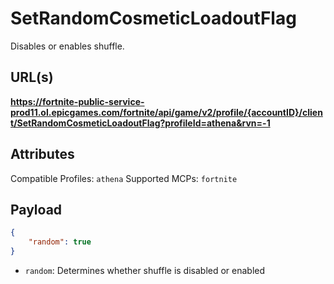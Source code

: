 # SetRandomCosmeticLoadoutFlag
Disables or enables shuffle.

## URL(s)
**https://fortnite-public-service-prod11.ol.epicgames.com/fortnite/api/game/v2/profile/{accountID}/client/SetRandomCosmeticLoadoutFlag?profileId=athena&rvn=-1**

## Attributes
Compatible Profiles: `athena`
Supported MCPs: `fortnite`

## Payload
```json
{
    "random": true
}
```

- `random`: Determines whether shuffle is disabled or enabled
